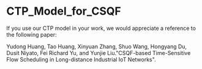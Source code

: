 # CTP_Model_for_CSQF

If you use our CTP model in your work, we would appreciate a reference to the following paper:

Yudong Huang, Tao Huang, Xinyuan Zhang, Shuo Wang, Hongyang Du, Dusit Niyato, Fei Richard Yu, and Yunjie Liu."CSQF-based Time-Sensitive Flow Scheduling in Long-distance Industrial IoT Networks".

